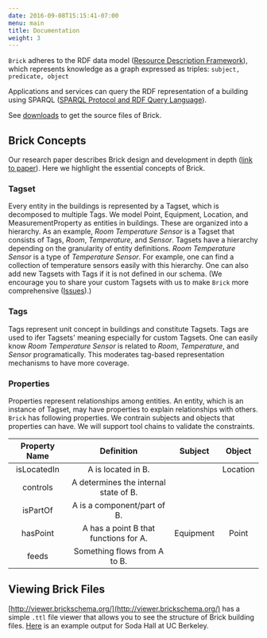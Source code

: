 ```yaml
---
date: 2016-09-08T15:15:41-07:00
menu: main
title: Documentation
weight: 3
---
```


`Brick` adheres to the RDF data model ([Resource Description Framework](https://www.w3.org/TR/2014/NOTE-rdf11-primer-20140225/)), which
represents knowledge as a graph expressed as triples: `subject, predicate, object`

Applications and services can query the RDF representation of a building using
SPARQL ([SPARQL Protocol and RDF Query Language](https://www.w3.org/TR/rdf-sparql-query/)).

See [downloads](/source) to get the source files of Brick.


## Brick Concepts
Our research paper describes Brick design and development in depth ([link to paper](/papers/Brick-BuildSys2016.pdf)). Here we highlight the essential concepts of Brick.

### Tagset
Every entity in the buildings is represented by a Tagset, which is decomposed to multiple Tags. 
We model Point, Equipment, Location, and MeasurementProperty as entities in buildings. These are organized into a hierarchy.
As an example, *Room Temperature Sensor* is a Tagset that consists of Tags, *Room*, *Temperature*, and *Sensor*.
Tagsets have a hierarchy depending on the granularity of entity definitions. *Room Temperature Sensor* is a type of *Temperature Sensor*. For example, one can find a collection of temperature sensors easily with this hierarchy.
One can also add new Tagsets with Tags if it is not defined in our schema. (We encourage you to share your custom Tagsets with us to make `Brick` more comprehensive ([Issues](https://github.com/BuildSysUniformMetadata/GroundTruth/issues)).)
 

### Tags
Tags represent unit concept in buildings and constitute Tagsets. Tags are used to ifer Tagsets' meaning especially for custom Tagsets.
One can easily know *Room Temperature Sensor* is related to *Room*, *Temperature*, and *Sensor* programatically.
This moderates tag-based representation mechanisms to have more coverage.
 

### Properties
Properties represent relationships among entities. An entity, which is an instance of Tagset, may have properties to explain relationships with others.
`Brick` has following properties. We contrain subjects and objects that properties can have. We will support tool chains to validate the constraints.

| Property Name |               Definition              | Subject | Object |
|:-------------:|:-------------------------------------:|:-------:|:------:|
|  isLocatedIn  |           A is located in B.          |         |Location|
|    controls   | A determines the internal state of B. |         |        |
|    isPartOf   |      A is a component/part of B.      |         |        |
|    hasPoint   | A has a point B that functions for A. |Equipment| Point  |
|     feeds     |      Something flows from A to B.     |         |        |


## Viewing Brick Files

[http://viewer.brickschema.org/](http://viewer.brickschema.org/) has a simple `.ttl` file viewer that allows you to see the structure of Brick building files.
[Here](http://viewer.brickschema.org/static/soda.pdf) is an example output for Soda Hall at UC Berkeley.
